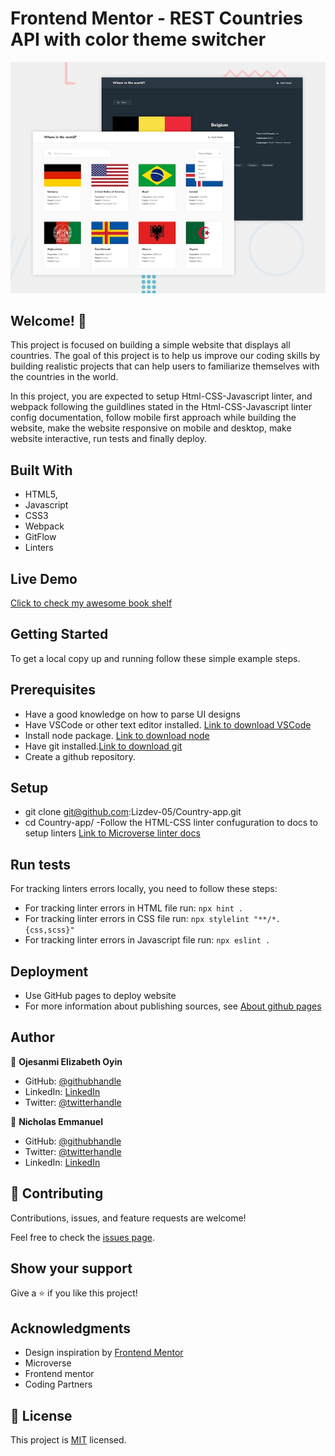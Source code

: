 # Frontend Mentor - REST Countries API with color theme switcher

![Design preview for the REST Countries API with color theme switcher coding challenge](./design/desktop-preview.jpg)

## Welcome! 👋

This project is focused on building a simple website that displays all countries. The goal of this project is to help us improve our coding skills by building realistic projects that can help users to familiarize themselves with the countries in the world.


In this project, you are expected to setup Html-CSS-Javascript linter, and webpack following the guildlines stated in the Html-CSS-Javascript linter config documentation, follow mobile first approach while building the website, make the website responsive on mobile and desktop, make website interactive, run tests and finally deploy.

## Built With

- HTML5,
- Javascript
- CSS3
- Webpack
- GitFlow
- Linters

## Live Demo 
[Click to check my awesome book shelf](https://lizdev-05.github.io/Country-app/)

## Getting Started
To get a local copy up and running follow these simple example steps.

## Prerequisites
- Have a good knowledge on how to parse UI designs
- Have VSCode or other text editor installed. [Link to download VSCode](https://code.visualstudio.com/download)
- Install node package. [Link to download node](https://nodejs.org/en/download/)
- Have git installed.[Link to download git](https://git-scm.com/downloads)
- Create a github repository.

## Setup
- git clone git@github.com:Lizdev-05/Country-app.git
- cd Country-app/
-Follow the HTML-CSS linter confuguration to docs to setup linters [Link to Microverse linter docs](https://github.com/microverseinc/linters-config/tree/master/html-css-js)


## Run tests

For tracking linters errors locally, you need to follow these steps:
- For tracking linter errors in HTML file run:
`npx hint .`
- For tracking linter errors in CSS file run:
`npx stylelint "**/*.{css,scss}"`
- For tracking linter errors in Javascript file run:
`npx eslint .`

## Deployment

- Use GitHub pages to deploy website
- For more information about publishing sources, see [About github pages](https://pages.github.com/)

## Author

👤 **Ojesanmi Elizabeth Oyin**

- GitHub: [@githubhandle](https://github.com/Lizdev-05)
- LinkedIn: [LinkedIn](https://www.linkedin.com/in/elizabeth-oyinlade-ojesanmi-0702aa16a)
- Twitter: [@twitterhandle](https://twitter.com/ojesanmi_oyin)


👤 **Nicholas Emmanuel**

- GitHub: [@githubhandle](https://github.com/NickEmma)
- Twitter: [@twitterhandle](https://twitter.com/techieEmma)
- LinkedIn: [LinkedIn](https://linkedin.com/in/nicholas-emmanuel-6b9775207)

## 🤝 Contributing

Contributions, issues, and feature requests are welcome!

Feel free to check the [issues page](../../issues/).

## Show your support

Give a ⭐️ if you like this project!

## Acknowledgments

- Design inspiration by [Frontend Mentor ](https://www.frontendmentor.io/challenges/)
- Microverse 
- Frontend mentor
- Coding Partners

## 📝 License

This project is [MIT](./MIT.md) licensed.
